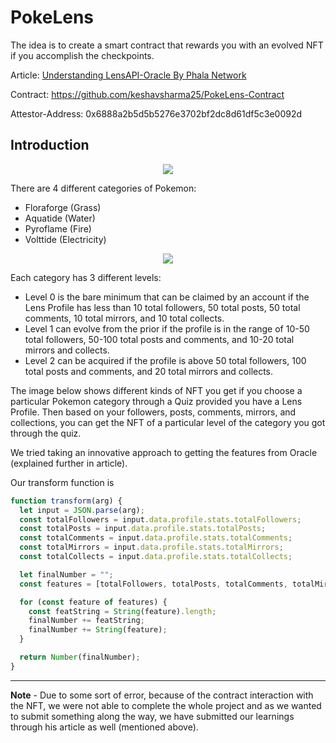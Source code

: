 # PokeLens

The idea is to create a smart contract that rewards you with an evolved NFT if you accomplish the checkpoints.

Article: [Understanding LensAPI-Oracle By Phala Network](https://0xkeshav.hashnode.dev/understanding-lensapi-oracle-by-phala-network)

Contract: https://github.com/keshavsharma25/PokeLens-Contract

Attestor-Address: 0x6888a2b5d5b5276e3702bf2dc8d61df5c3e0092d

## Introduction

<p align="center">
<img src="https://github.com/miralsuthar/poke-lens/assets/76066586/1c045a71-a16f-4b9d-a091-448285f916a1">
</p>

There are 4 different categories of Pokemon:
- Floraforge (Grass)
- Aquatide (Water)
- Pyroflame (Fire)
- Volttide (Electricity)

<p align="center">
<img src="https://github.com/miralsuthar/poke-lens/assets/76066586/efe7e31e-690b-4e45-9279-03b1b7edc4f3">
</p>

Each category has 3 different levels:
- Level 0 is the bare minimum that can be claimed by an account if the Lens Profile has less than 10 total followers, 50 total posts, 50 total comments, 10 total mirrors, and 10 total collects.
- Level 1 can evolve from the prior if the profile is in the range of 10-50 total followers, 50-100 total posts and comments, and 10-20 total mirrors and collects.
- Level 2 can be acquired if the profile is above 50 total followers, 100 total posts and comments, and 20 total mirrors and collects.

The image below shows different kinds of NFT you get if you choose a particular Pokemon category through a Quiz provided you have a Lens Profile. Then based on your followers, posts, comments, mirrors, and collections, you can get the NFT of a particular level of the category you got through the quiz.



We tried taking an innovative approach to getting the features from Oracle (explained further in article). 

Our transform function is 
```js
function transform(arg) {
  let input = JSON.parse(arg);
  const totalFollowers = input.data.profile.stats.totalFollowers;
  const totalPosts = input.data.profile.stats.totalPosts;
  const totalComments = input.data.profile.stats.totalComments;
  const totalMirrors = input.data.profile.stats.totalMirrors;
  const totalCollects = input.data.profile.stats.totalCollects;

  let finalNumber = "";
  const features = [totalFollowers, totalPosts, totalComments, totalMirrors, totalCollects];

  for (const feature of features) {
    const featString = String(feature).length;
    finalNumber += featString;
    finalNumber += String(feature);
  }

  return Number(finalNumber);
}
```

---
**Note** - Due to some sort of error, because of the contract interaction with the NFT, we were not able to complete the whole project and as we wanted to submit something along the way, we have submitted our learnings through his article as well (mentioned above).
